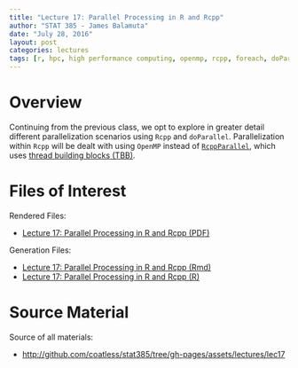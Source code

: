 ```yaml
---
title: "Lecture 17: Parallel Processing in R and Rcpp"
author: "STAT 385 - James Balamuta"
date: "July 28, 2016"
layout: post
categories: lectures
tags: [r, hpc, high performance computing, openmp, rcpp, foreach, doParallel]
---
```


# Overview

Continuing from the previous class, we opt to explore in greater detail 
different parallelization scenarios using `Rcpp` and `doParallel`. Parallelization
within `Rcpp` will be dealt with using `OpenMP` instead of 
[`RcppParallel`](https://www.threadingbuildingblocks.org/), which uses
[thread building blocks (TBB)](https://rcppcore.github.io/RcppParallel/).

# Files of Interest 

Rendered Files:

* [Lecture 17: Parallel Processing in R and Rcpp (PDF)](/assets/lectures/lec17/lec17-parallel-processing-in-r-and-rcpp.pdf)

Generation Files:

* [Lecture 17: Parallel Processing in R and Rcpp (Rmd)](/assets/lectures/lec17/lec17-parallel-processing-in-r-and-rcpp.Rmd)
* [Lecture 17: Parallel Processing in R and Rcpp (R)](/assets/lectures/lec17/lec17-parallel-processing-in-r-and-rcpp.R)

# Source Material

Source of all materials: 

* <http://github.com/coatless/stat385/tree/gh-pages/assets/lectures/lec17>
